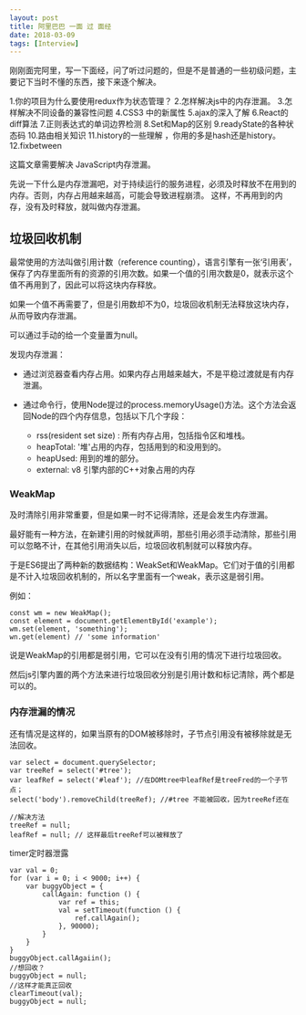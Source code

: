 ```yaml
---
layout: post
title: 阿里巴巴 一面 过 面经
date: 2018-03-09
tags: [Interview]
---
```


刚刚面完阿里，写一下面经，问了听过问题的，但是不是普通的一些初级问题，主要记下当时不懂的东西，接下来逐个解决。

1.你的项目为什么要使用redux作为状态管理？
2.怎样解决js中的内存泄漏。
3.怎样解决不同设备的兼容性问题
4.CSS3 中的新属性
5.ajax的深入了解
6.React的diff算法
7.正则表达式的单词边界检测
8.Set和Map的区别
9.readyState的各种状态码
10.路由相关知识
11.history的一些理解 ，你用的多是hash还是history。
12.fixbetween


这篇文章需要解决 JavaScript内存泄漏。

先说一下什么是内存泄漏吧，对于持续运行的服务进程，必须及时释放不在用到的内存。否则，内存占用越来越高，可能会导致进程崩溃。 这样，不再用到的内存，没有及时释放，就叫做内存泄漏。

## 垃圾回收机制

最常使用的方法叫做引用计数（reference counting），语言引擎有一张‘引用表’，保存了内存里面所有的资源的引用次数。如果一个值的引用次数是0，就表示这个值不再用到了，因此可以将这块内存释放。

如果一个值不再需要了，但是引用数却不为0，垃圾回收机制无法释放这块内存，从而导致内存泄漏。

可以通过手动的给一个变量置为null。

发现内存泄漏：

- 通过浏览器查看内存占用。如果内存占用越来越大，不是平稳过渡就是有内存泄漏。
- 通过命令行，使用Node提过的process.memoryUsage()方法。这个方法会返回Node的四个内存信息，包括以下几个字段：

    - rss(resident set size) : 所有内存占用，包括指令区和堆栈。
    - heapTotal: '堆'占用的内存，包括用到的和没用到的。
    - heapUsed: 用到的堆的部分。
    - external: v8 引擎内部的C++对象占用的内存

### WeakMap

及时清除引用非常重要，但是如果一时不记得清除，还是会发生内存泄漏。

最好能有一种方法，在新建引用的时候就声明，那些引用必须手动清除，那些引用可以忽略不计，在其他引用消失以后，垃圾回收机制就可以释放内存。

于是ES6提出了两种新的数据结构：WeakSet和WeakMap。它们对于值的引用都是不计入垃圾回收机制的，所以名字里面有一个weak，表示这是弱引用。

例如：

    const wm = new WeakMap();
    const element = document.getElementById('example');
    wm.set(element, 'something');
    wn.get(element) // 'some information'

说是WeakMap的引用都是弱引用，它可以在没有引用的情况下进行垃圾回收。

然后js引擎内置的两个方法来进行垃圾回收分别是引用计数和标记清除，两个都是可以的。

### 内存泄漏的情况

还有情况是这样的，如果当原有的DOM被移除时，子节点引用没有被移除就是无法回收。

    var select = document.querySelector;
    var treeRef = select('#tree');
    var leafRef = select('#leaf'); //在DOMtree中leafRef是treeFred的一个子节点；
    select('body').removeChild(treeRef); //#tree 不能被回收，因为treeRef还在

    //解决方法 
    treeRef = null;
    leafRef = null; // 这样最后treeRef可以被释放了

timer定时器泄露

    var val = 0;
    for (var i = 0; i < 9000; i++) {
        var buggyObject = {
            callAgain: function () {
                var ref = this;
                val = setTimeout(function () {
                    ref.callAgain();
                }, 90000);
            }
        }
    }
    buggyObject.callAgaiin();
    //想回收？
    buggyObject = null;
    //这样才能真正回收
    clearTimeout(val);
    buggyObject = null;